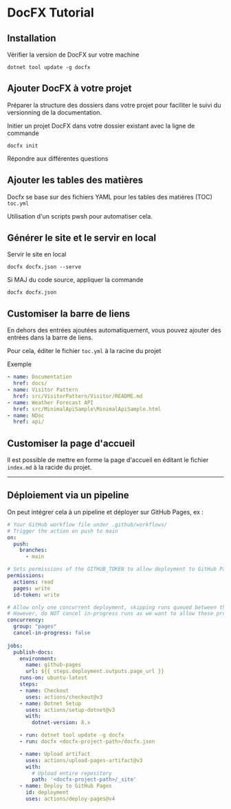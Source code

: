 # DocFX Tutorial

## Installation

Vérifier la version de DocFX sur votre machine

```shell
dotnet tool update -g docfx
```

## Ajouter DocFX à votre projet

Préparer la structure des dossiers dans votre projet pour faciliter le suivi du versionning de la documentation.

Initier un projet DocFX dans votre dossier existant avec la ligne de commande

```shell
docfx init
```

Répondre aux différentes questions

<!--- attention pour les sources src de bien prendre dofx-tutorial/src -->

## Ajouter les tables des matières

Docfx se base sur des fichiers YAML pour les tables des matières (TOC) `toc.yml`

Utilisation d'un scripts pwsh pour automatiser cela.

## Générer le site et le servir en local

Servir le site en local

```shell
docfx docfx.json --serve
```

Si MAJ du code source, appliquer la commande

```shell
docfx docfx.json
```

## Customiser la barre de liens

En dehors des entrées ajoutées automatiquement, vous pouvez ajouter des entrées dans la barre de liens.

Pour cela, éditer le fichier `toc.yml` à la racine du projet

Exemple

```yml
- name: Documentation
  href: docs/
- name: Visitor Pattern
  href: src/VisitorPattern/Visitor/README.md
- name: Weather Forecast API
  href: src/MinimalApiSample\MinimalApiSample.html
- name: NDoc
  href: api/
```

## Customiser la page d'accueil

Il est possible de mettre en forme la page d'accueil en éditant le fichier `index.md` à la racide du projet.

---

## Déploiement via un pipeline

On peut intégrer cela à un pipeline et déployer sur GitHub Pages, ex :

```yml
# Your GitHub workflow file under .github/workflows/
# Trigger the action on push to main
on:
  push:
    branches:
      - main

# Sets permissions of the GITHUB_TOKEN to allow deployment to GitHub Pages
permissions:
  actions: read
  pages: write
  id-token: write

# Allow only one concurrent deployment, skipping runs queued between the run in-progress and latest queued.
# However, do NOT cancel in-progress runs as we want to allow these production deployments to complete.
concurrency:
  group: "pages"
  cancel-in-progress: false
  
jobs:
  publish-docs:
    environment:
      name: github-pages
      url: ${{ steps.deployment.outputs.page_url }}
    runs-on: ubuntu-latest
    steps:
    - name: Checkout
      uses: actions/checkout@v3
    - name: Dotnet Setup
      uses: actions/setup-dotnet@v3
      with:
        dotnet-version: 8.x

    - run: dotnet tool update -g docfx
    - run: docfx <docfx-project-path>/docfx.json

    - name: Upload artifact
      uses: actions/upload-pages-artifact@v3
      with:
        # Upload entire repository
        path: '<docfx-project-path>/_site'
    - name: Deploy to GitHub Pages
      id: deployment
      uses: actions/deploy-pages@v4
```
